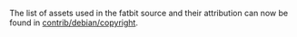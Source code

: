 The list of assets used in the fatbit source and their attribution can now be found in [contrib/debian/copyright](../contrib/debian/copyright).
